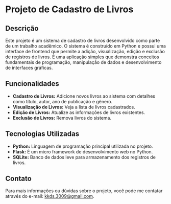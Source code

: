 # Projeto de Cadastro de Livros

## Descrição

Este projeto é um sistema de cadastro de livros desenvolvido como parte de um trabalho acadêmico. O sistema é construído em Python e possui uma interface de frontend que permite a adição, visualização, edição e exclusão de registros de livros. É uma aplicação simples que demonstra conceitos fundamentais de programação, manipulação de dados e desenvolvimento de interfaces gráficas.

## Funcionalidades

- **Cadastro de Livros:** Adicione novos livros ao sistema com detalhes como título, autor, ano de publicação e gênero.
- **Visualização de Livros:** Veja a lista de livros cadastrados.
- **Edição de Livros:** Atualize as informações de livros existentes.
- **Exclusão de Livros:** Remova livros do sistema.

## Tecnologias Utilizadas

- **Python:** Linguagem de programação principal utilizada no projeto.
- **Flask:** É um micro framework de desenvolvimento web no Python.
- **SQLite:** Banco de dados leve para armazenamento dos registros de livros.

## Contato

Para mais informações ou dúvidas sobre o projeto, você pode me contatar através do e-mail: kkds.3009@gmail.com.
